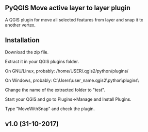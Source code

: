 ## PyQGIS Move active layer to layer plugin

A QGIS plugin for move all selected features from layer and snap it
to another vertex.

## Installation

Download the zip file.  

Extract it in your QGIS plugins folder.  

On GNU/Linux, probably: /home/USER/.qgis2/python/plugins/ 

On Windows, probably: C:\Users\user_name.qgis2\python\plugins\  

Change the name of the extracted folder to "test".  

Start your QGIS and go to Plugins->Manage and Install Plugins.  

Type "MoveWithSnap" and check the plugin.  

## v1.0 (31-10-2017)
